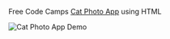 Free Code Camps [Cat Photo App](https://www.freecodecamp.org/learn/2022/responsive-web-design/#learn-html-by-building-a-cat-photo-app) using HTML

![Cat Photo App Demo](https://media.giphy.com/media/3rWig22lDknbfIoXka/giphy.gif)
